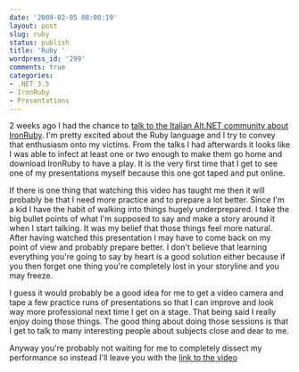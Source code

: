 ```yaml
---
date: '2009-02-05 08:00:19'
layout: post
slug: ruby
status: publish
title: 'Ruby '
wordpress_id: '299'
comments: true
categories:
- .NET 3.5
- IronRuby
- Presentations
---
```


2 weeks ago I had the chance to [talk to the Italian Alt.NET community about IronRuby](http://flanders.co.nz/2009/01/25/participating-in-the-italian-altnet-user-group/). I'm pretty excited about the Ruby language and I try to convey that enthusiasm onto my victims. From the talks I had afterwards it looks like I was able to infect at least one or two enough to make them go home and download IronRuby to have a play. It is the very first time that I get to see one of my presentations myself because this one got taped and put online.


If there is one thing that watching this video has taught me then it will probably be that I need more practice and to prepare a lot better. Since I'm a kid I have the habit of walking into things hugely underprepared. I take the big bullet points of what I'm supposed to say and make a story around it when I start talking.  It was my belief that those things feel more natural. After having watched this presentation I may have to come back on my point of view and probably prepare better. I don't believe that learning everything you're going to say by heart is a good solution either because if you then forget one thing you're completely lost in your storyline and you may freeze.

I guess it would probably be a good idea for me to get a video camera and tape a few practice runs of presentations so that I can improve and look way more professional next time I get on a stage.  That being said I really enjoy doing those things. The good thing about doing those sessions is that I get to talk to many interesting people about subjects close and dear to me. 

Anyway you're probably not waiting for me to completely dissect my performance so instead I'll leave you with the [link to the video](http://vimeo.com/3059773)
